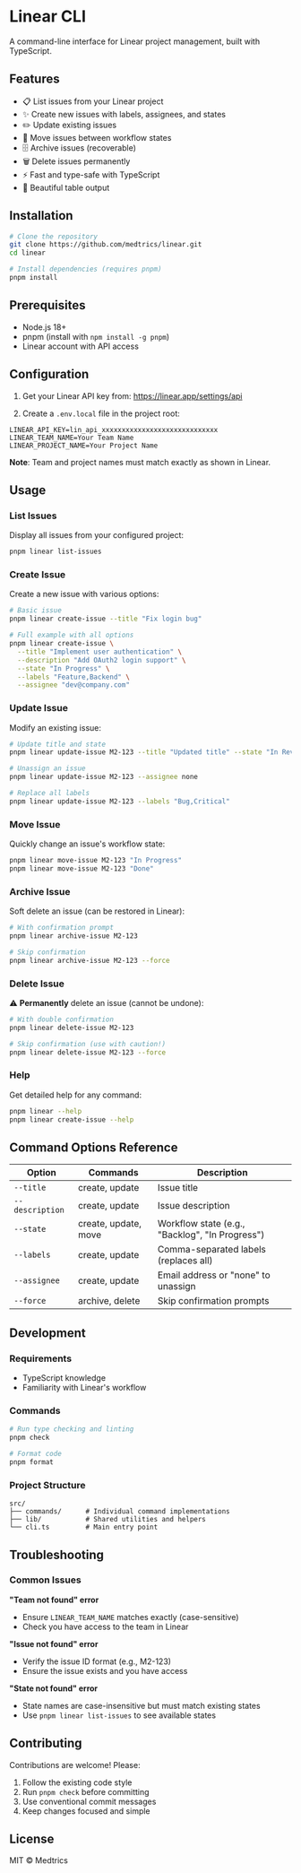 # Linear CLI

A command-line interface for Linear project management, built with TypeScript.

## Features

- 📋 List issues from your Linear project
- ✨ Create new issues with labels, assignees, and states
- ✏️ Update existing issues
- 🚀 Move issues between workflow states
- 🗄️ Archive issues (recoverable)
- 🗑️ Delete issues permanently
- ⚡ Fast and type-safe with TypeScript
- 🎨 Beautiful table output

## Installation

```bash
# Clone the repository
git clone https://github.com/medtrics/linear.git
cd linear

# Install dependencies (requires pnpm)
pnpm install
```

## Prerequisites

- Node.js 18+
- pnpm (install with `npm install -g pnpm`)
- Linear account with API access

## Configuration

1. Get your Linear API key from: https://linear.app/settings/api

2. Create a `.env.local` file in the project root:

```env
LINEAR_API_KEY=lin_api_xxxxxxxxxxxxxxxxxxxxxxxxxxxxx
LINEAR_TEAM_NAME=Your Team Name
LINEAR_PROJECT_NAME=Your Project Name
```

**Note**: Team and project names must match exactly as shown in Linear.

## Usage

### List Issues

Display all issues from your configured project:

```bash
pnpm linear list-issues
```

### Create Issue

Create a new issue with various options:

```bash
# Basic issue
pnpm linear create-issue --title "Fix login bug"

# Full example with all options
pnpm linear create-issue \
  --title "Implement user authentication" \
  --description "Add OAuth2 login support" \
  --state "In Progress" \
  --labels "Feature,Backend" \
  --assignee "dev@company.com"
```

### Update Issue

Modify an existing issue:

```bash
# Update title and state
pnpm linear update-issue M2-123 --title "Updated title" --state "In Review"

# Unassign an issue
pnpm linear update-issue M2-123 --assignee none

# Replace all labels
pnpm linear update-issue M2-123 --labels "Bug,Critical"
```

### Move Issue

Quickly change an issue's workflow state:

```bash
pnpm linear move-issue M2-123 "In Progress"
pnpm linear move-issue M2-123 "Done"
```

### Archive Issue

Soft delete an issue (can be restored in Linear):

```bash
# With confirmation prompt
pnpm linear archive-issue M2-123

# Skip confirmation
pnpm linear archive-issue M2-123 --force
```

### Delete Issue

⚠️ **Permanently** delete an issue (cannot be undone):

```bash
# With double confirmation
pnpm linear delete-issue M2-123

# Skip confirmation (use with caution!)
pnpm linear delete-issue M2-123 --force
```

### Help

Get detailed help for any command:

```bash
pnpm linear --help
pnpm linear create-issue --help
```

## Command Options Reference

| Option          | Commands             | Description                                     |
| --------------- | -------------------- | ----------------------------------------------- |
| `--title`       | create, update       | Issue title                                     |
| `--description` | create, update       | Issue description                               |
| `--state`       | create, update, move | Workflow state (e.g., "Backlog", "In Progress") |
| `--labels`      | create, update       | Comma-separated labels (replaces all)           |
| `--assignee`    | create, update       | Email address or "none" to unassign             |
| `--force`       | archive, delete      | Skip confirmation prompts                       |

## Development

### Requirements

- TypeScript knowledge
- Familiarity with Linear's workflow

### Commands

```bash
# Run type checking and linting
pnpm check

# Format code
pnpm format
```

### Project Structure

```
src/
├── commands/      # Individual command implementations
├── lib/           # Shared utilities and helpers
└── cli.ts         # Main entry point
```

## Troubleshooting

### Common Issues

**"Team not found" error**

- Ensure `LINEAR_TEAM_NAME` matches exactly (case-sensitive)
- Check you have access to the team in Linear

**"Issue not found" error**

- Verify the issue ID format (e.g., M2-123)
- Ensure the issue exists and you have access

**"State not found" error**

- State names are case-insensitive but must match existing states
- Use `pnpm linear list-issues` to see available states

## Contributing

Contributions are welcome! Please:

1. Follow the existing code style
2. Run `pnpm check` before committing
3. Use conventional commit messages
4. Keep changes focused and simple

## License

MIT © Medtrics
